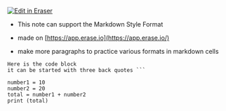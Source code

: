 [![Edit in Eraser](https://firebasestorage.googleapis.com/v0/b/second-petal-295822.appspot.com/o/images%2Fgithub%2FOpen%20in%20Eraser.svg?alt=media&token=968381c8-a7e7-472a-8ed6-4a6626da5501)](https://app.eraser.io/workspace/QULQwRoQU6xBQ6Dur5H6)
- This note can support the Markdown Style Format 
- made on [﻿https://app.erase.io](https://app.erase.io/) 


- make more paragraphs to practice various formats in markdown cells


```
Here is the code block 
it can be started with three back quotes ```

number1 = 10
number2 = 20 
total = number1 + number2
print (total) 
```
 




<!--- Eraser file: https://app.eraser.io/workspace/QULQwRoQU6xBQ6Dur5H6 --->